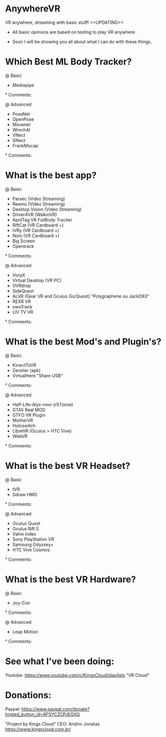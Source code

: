 # AnywhereVR
VR anywhere, streaming with basic stuff! >>UPDATING<<

- All basic opinions are based on testing to play VR anywhere.

- Soon I will be showing you all about what I can do with these things.

# Which Best ML Body Tracker?

@ Basic
- Mediapipe

° Comments:

@ Advanced
- PoseNet
- OpenPose
- Movenet
- WrnchAI
- VNect
- XNect
- FrankMocap

° Comments:

# What is the best app?
@ Basic
- Parsec (Video Streaming)
- Reemo (Video Streaming)
- Desktop Vision (Video Streaming)
- Driver4VR (WalkinVR)
- AprilTag VR FullBody Tracker
- RiftCat (VR Cardboard +)
- iVRy (VR Cardboard +)
- Nolo (VR Cardboard +)
- Big Screen
- Opentrack

° Comments:

@ Advanced
- VorpX
- Virtual Desktop (VR PC)
- OVRdrop
- SideQuest
- ALVR (Gear VR and Oculus Go/Quest) "Polygraphene ou JackD83"
- REXR VR
- owoTrack
- LIV TV VR

° Comments:

# What is the best Mod's and Plugin's?
@ Basic
- KinectToVR
- Zerotier (apk)
- VirtualHere "Share USB"

° Comments:

@ Advanced
- Half-Life-Alyx-novr (r57zone)
- GTA5 Real MOD
- GTFO VR Plugin
- MotherVR
- Holoswitch
- LibreVR (Oculus > HTC Vive)
- WebVR

° Comments:

# What is the best VR Headset?

@ Basic
- tVR
- Sdraw HMD

° Comments:

@ Advanced
- Oculus Quest
- Oculus Rift S
- Valve Index
- Sony PlayStation VR
- Samsung Odyssey+
- HTC Vive Cosmos

° Comments:

# What is the best VR Hardware?

@ Basic
- Joy-Con

° Comments:

@ Advanced
- Leap Motion

° Comments:

# See what I've been doing:
Youtube: https://www.youtube.com/c/KingsCloud/playlists "VR Cloud"

# Donations:
Paypal: https://www.paypal.com/donate?hosted_button_id=8FSYCZCPJEGXQ

"Project by Kings Cloud"
CEO: Andrio Jonatas
https://www.kingscloud.com.br/
